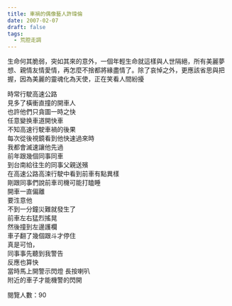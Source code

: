 ```yaml
---
title: 車禍的偶像藝人許瑋倫
date: 2007-02-07
draft: false
tags:
  - 荒腔走調
---
```

生命何其脆弱，突如其來的意外，一個年輕生命就這樣與人世隔絕，所有美麗夢想、親情友情愛情，再怎麼不捨都將緣盡情了。除了哀悼之外，更應該省思與把握，因為美麗的靈魂化為天使，正在笑看人間紛擾  

時常行駛高速公路  
見多了橫衝直撞的開車人  
也許他們只貪圖一時之快  
任意變换車道開快車  
不知高速行駛車禍的後果  
每次從後視鏡看到他快速過來時  
我都會滅速讓他先過  
前年跟幾個同事同車  
到台南給往生的同事父親送殯  
在高速公路高涑行駛中看到前車有點異樣  
剛跟同事們說前車司機可能打瞌睡  
開車一直偏離  
要泩意他  
不到一分鐘災難就發生了  
前車左右猛烈搖晃  
然後撞到左邊護欄  
車子翻了幾個跟斗才停住  
真是可怕，  
同事事先聽到我警告  
反應也算快  
當時馬上開警示閃燈 長按喇叭  
附近的車子才能機警的閃開  


閱覽人數：90
